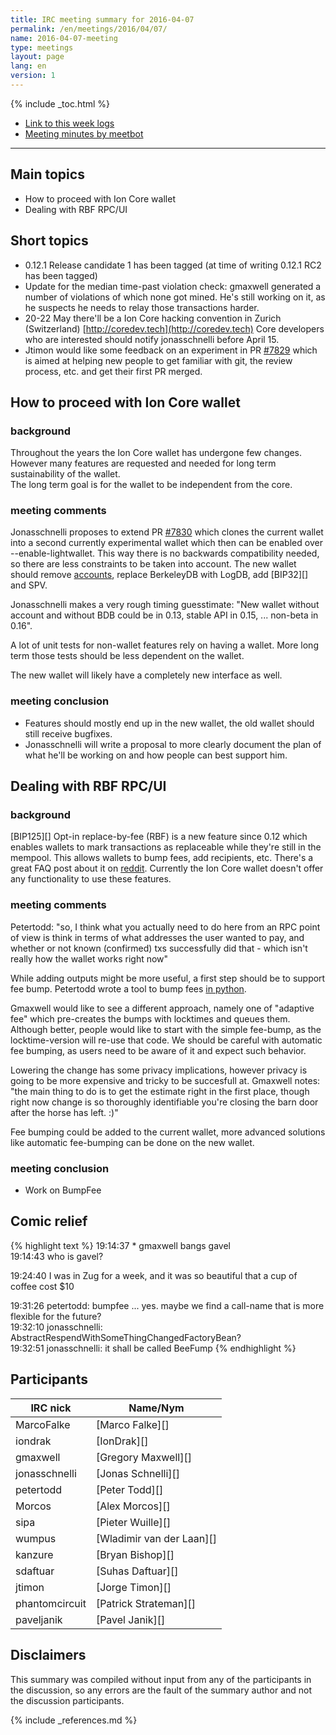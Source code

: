 ```yaml
---
title: IRC meeting summary for 2016-04-07
permalink: /en/meetings/2016/04/07/
name: 2016-04-07-meeting
type: meetings
layout: page
lang: en
version: 1
---
```

{% include _toc.html %}

- [Link to this week logs](http://ionstats.com/irc/ion-core-dev/logs/2016/04/07#l1460055658.0)
- [Meeting minutes by meetbot](http://www.erisian.com.au/meetbot/ion-core-dev/2016/ion-core-dev.2016-04-07-19.00.html)

---

## Main topics

- How to proceed with Ion Core wallet
- Dealing with RBF RPC/UI

## Short topics

- 0.12.1 Release candidate 1 has been tagged (at time of writing 0.12.1 RC2 has been tagged)
- Update for the median time-past violation check: gmaxwell generated a number of violations of which none got mined. He's still working on it, as he suspects he needs to relay those transactions harder.
- 20-22 May there'll be a Ion Core hacking convention in Zurich (Switzerland) [http://coredev.tech](http://coredev.tech) Core developers who are interested should notify jonasschnelli before April 15.
- Jtimon would like some feedback on an experiment in PR [#7829][] which is aimed at helping new people to get familiar with git, the review process, etc. and get their first PR merged.  

## How to proceed with Ion Core wallet

### background

Throughout the years the Ion Core wallet has undergone few changes. However many features are requested and needed for long term sustainability of the wallet.  
The long term goal is for the wallet to be independent from the core.

### meeting comments

Jonasschnelli proposes to extend PR [#7830][] which clones the current wallet into a second currently experimental wallet which then can be enabled over --enable-lightwallet. This way there is no backwards compatibility needed, so there are less constraints to be taken into account. The new wallet should remove [accounts](https://en.ion.it/wiki/Help:Accounts_explained), replace BerkeleyDB with LogDB, add [BIP32][] and SPV.

Jonasschnelli makes a very rough timing guesstimate: "New wallet without account and without BDB could be in 0.13, stable API in 0.15, ... non-beta in 0.16".

A lot of unit tests for non-wallet features rely on having a wallet. More long term those tests should be less dependent on the wallet.

The new wallet will likely have a completely new interface as well.

### meeting conclusion

- Features should mostly end up in the new wallet, the old wallet should still receive bugfixes.
- Jonasschnelli will write a proposal to more clearly document the plan of what he'll be working on and how people can best support him.

## Dealing with RBF RPC/UI

### background

[BIP125][] Opt-in replace-by-fee (RBF) is a new feature since 0.12 which enables wallets to mark transactions as replaceable while they're still in the mempool. This allows wallets to bump fees, add recipients, etc. There's a great FAQ post about it on [reddit](https://www.reddit.com/r/Ion/comments/3urm8o/optin_rbf_is_misunderstood_ask_questions_about_it/). Currently the Ion Core wallet doesn't offer any functionality to use these features.

### meeting comments

Petertodd: "so, I think what you actually need to do here from an RPC point of view is think in terms of what addresses the user wanted to pay, and whether or not known (confirmed) txs successfully did that - which isn't really how the wallet works right now"

While adding outputs might be more useful, a first step should be to support fee bump. Petertodd wrote a tool to bump fees [in python](https://github.com/petertodd/replace-by-fee-tools/blob/master/bump-fee.py).

Gmaxwell would like to see a different approach, namely one of "adaptive fee" which pre-creates the bumps with locktimes and queues them. Although better, people would like to start with the simple fee-bump, as the locktime-version will re-use that code. We should be careful with automatic fee bumping, as users need to be aware of it and expect such behavior.

Lowering the change has some privacy implications, however privacy is going to be more expensive and tricky to be succesfull at. Gmaxwell notes: "the main thing to do is to get the estimate right in the first place, though right now change is so thoroughly identifiable you're closing the barn door after the horse has left. :)" 

Fee bumping could be added to the current wallet, more advanced solutions like automatic fee-bumping can be done on the new wallet.

### meeting conclusion

- Work on BumpFee

## Comic relief

{% highlight text %}
19:14:37 * gmaxwell bangs gavel  
19:14:43 <sipa> who is gavel?  

19:24:40 <petertodd> I was in Zug for a week, and it was so beautiful that a cup of coffee cost $10

19:31:26 <jonasschnelli> petertodd: bumpfee ... yes. maybe we find a call-name that is more flexible for the future?  
19:32:10 <petertodd> jonasschnelli: AbstractRespendWithSomeThingChangedFactoryBean?  
19:32:51 <sipa> jonasschnelli: it shall be called BeeFump
{% endhighlight %}

## Participants

| IRC nick      | Name/Nym                  |
|---------------|---------------------------|
| MarcoFalke    | [Marco Falke][]           |
| iondrak       | [IonDrak][]               |
| gmaxwell      | [Gregory Maxwell][]       |
| jonasschnelli | [Jonas Schnelli][]        |
| petertodd     | [Peter Todd][]            |
| Morcos        | [Alex Morcos][]           |
| sipa          | [Pieter Wuille][]         |
| wumpus        | [Wladimir van der Laan][] |
| kanzure       | [Bryan Bishop][]          |
| sdaftuar      | [Suhas Daftuar][]         |
| jtimon        | [Jorge Timon][]           |
| phantomcircuit| [Patrick Strateman][]     |      
| paveljanik    | [Pavel Janik][]           |

## Disclaimers

This summary was compiled without input from any of the participants in the discussion, so any errors are the fault of the summary author and not the discussion participants.

[#7830]: https://github.com/cevap/ion/pull/7830
[#7829]: https://github.com/cevap/ion/pull/7829

{% include _references.md %}
